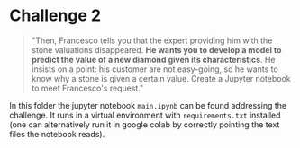 # Challenge 2

> "Then, Francesco tells you that the expert providing him with the stone valuations disappeared. **He wants you to develop a model to predict the value of a new diamond given its characteristics**. He insists on a point: his customer are not easy-going, so he wants to know why a stone is given a certain value. Create a Jupyter notebook to meet Francesco's request."

In this folder the jupyter notebook `main.ipynb` can be found addressing the challenge. It runs in a virtual environment with `requirements.txt` installed (one can alternatively run it in google colab by correctly pointing the text files the notebook reads).
